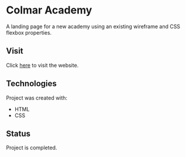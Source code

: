 # Colmar Academy
A landing page for a new academy using an existing wireframe and CSS flexbox properties.

## Visit
Click [here](https://yuj94.github.io/colmar-academy/) to visit the website.

## Technologies
Project was created with:
- HTML
- CSS

## Status
Project is completed.